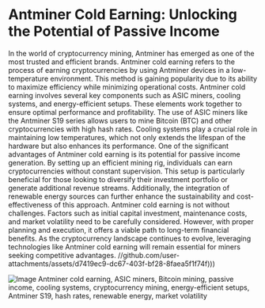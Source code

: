 # Antminer Cold Earning: Unlocking the Potential of Passive Income
In the world of cryptocurrency mining, Antminer has emerged as one of the most trusted and efficient brands. Antminer cold earning refers to the process of earning cryptocurrencies by using Antminer devices in a low-temperature environment. This method is gaining popularity due to its ability to maximize efficiency while minimizing operational costs. 
Antminer cold earning involves several key components such as ASIC miners, cooling systems, and energy-efficient setups. These elements work together to ensure optimal performance and profitability. The use of ASIC miners like the Antminer S19 series allows users to mine Bitcoin (BTC) and other cryptocurrencies with high hash rates. Cooling systems play a crucial role in maintaining low temperatures, which not only extends the lifespan of the hardware but also enhances its performance.
One of the significant advantages of Antminer cold earning is its potential for passive income generation. By setting up an efficient mining rig, individuals can earn cryptocurrencies without constant supervision. This setup is particularly beneficial for those looking to diversify their investment portfolio or generate additional revenue streams. Additionally, the integration of renewable energy sources can further enhance the sustainability and cost-effectiveness of this approach.
Antminer cold earning is not without challenges. Factors such as initial capital investment, maintenance costs, and market volatility need to be carefully considered. However, with proper planning and execution, it offers a viable path to long-term financial benefits. As the cryptocurrency landscape continues to evolve, leveraging technologies like Antminer cold earning will remain essential for miners seeking competitive advantages.
 //github.com/user-attachments/assets/d7419ec9-dc67-403f-bf28-8faea5f1f74f)))

![Image](https://github.com/user-attachments/assets/d7419ec9-dc67-403f-bf28-8faea5f1f74f)
 Antminer cold earning, ASIC miners, Bitcoin mining, passive income, cooling systems, cryptocurrency mining, energy-efficient setups, Antminer S19, hash rates, renewable energy, market volatility
